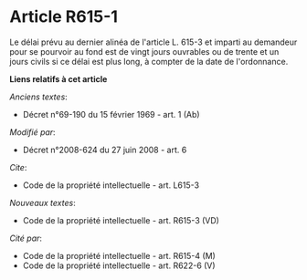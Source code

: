 # Article R615-1

Le délai prévu au dernier alinéa de l'article L. 615-3 et imparti au demandeur pour se pourvoir au fond est de vingt jours
ouvrables ou de trente et un jours civils si ce délai est plus long, à compter de la date de l'ordonnance.

**Liens relatifs à cet article**

_Anciens textes_:

  - Décret n°69-190 du 15 février 1969 - art. 1 (Ab)

_Modifié par_:

  - Décret n°2008-624 du 27 juin 2008 - art. 6

_Cite_:

  - Code de la propriété intellectuelle - art. L615-3

_Nouveaux textes_:

  - Code de la propriété intellectuelle - art. R615-3 (VD)

_Cité par_:

  - Code de la propriété intellectuelle - art. R615-4 (M)
  - Code de la propriété intellectuelle - art. R622-6 (V)

